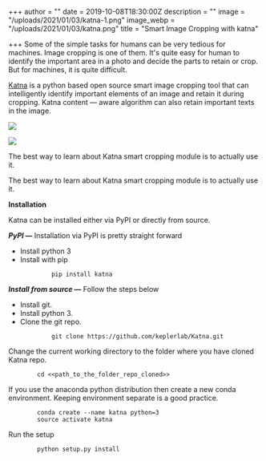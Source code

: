 +++
author = ""
date = 2019-10-08T18:30:00Z
description = ""
image = "/uploads/2021/01/03/katna-1.png"
image_webp = "/uploads/2021/01/03/katna.png"
title = "Smart Image Cropping with katna"

+++
Some of the simple tasks for humans can be very tedious for machines. Image cropping is one of them. It's quite easy for human to identify the important area in a photo and decide the parts to retain or crop. But for machines, it is quite difficult.

[Katna](https://github.com/keplerlab/katna) is a python based open source smart image cropping tool that can intelligently identify important elements of an image and retain it during cropping. Katna content — aware algorithm can also retain important texts in the image.

![](/uploads/2021/01/03/katna_crop1.jpg)

![](/uploads/2021/01/03/katna_crop_2.png)

The best way to learn about Katna smart cropping module is to actually use it.

The best way to learn about Katna smart cropping module is to actually use it.

**Installation**

Katna can be installed either via PyPI or directly from source.

**_PyPI_ —** Installation via PyPI is pretty straight forward

* Install python 3
* Install with pip
```
        	pip install katna
```
**_Install from source_ —** Follow the steps below

* Install git.
* Install python 3.
* Clone the git repo.
```
        	git clone https://github.com/keplerlab/Katna.git
```
Change the current working directory to the folder where you have cloned Katna repo.
```
        cd <<path_to_the_folder_repo_cloned>>
```
If you use the anaconda python distribution then create a new conda environment. Keeping environment separate is a good practice.
```
        conda create --name katna python=3
        source activate katna
```
Run the setup
```
        python setup.py install
```
